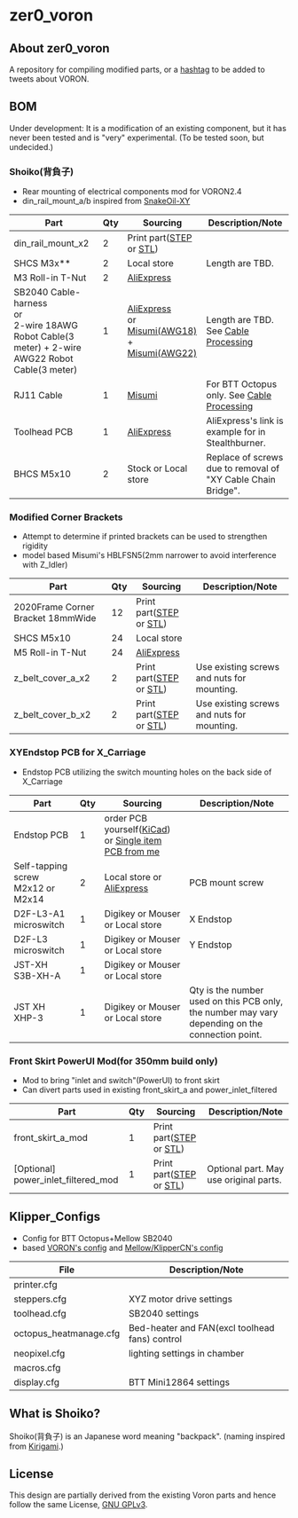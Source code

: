 # zer0_voron
## About zer0_voron
A repository for compiling modified parts, or a [hashtag](https://twitter.com/search?q=%23zer0_voron) to be added to tweets about VORON.

## BOM
Under development: It is a modification of an existing component, but it has never been tested and is "very" experimental. (To be tested soon, but undecided.)
### Shoiko(背負子)
 * Rear mounting of electrical components mod for VORON2.4
 * din_rail_mount_a/b inspired from [SnakeOil-XY](https://github.com/SnakeOilXY/SnakeOil-XY/blob/master/BETA2_Release/STLs/Panels/Back-panel/Bottom/4x_din-holder.stl)
 
| Part | Qty | Sourcing | Description/Note |
|---------|-------|----------------| ------------------ |
| din_rail_mount_x2 | 2 | Print part([STEP](./CAD/din_rail_mount_x2.step) or [STL](./STLs/din_rail_mount_x2.stl)) |  |
| SHCS M3x** | 2 | Local store | Length are TBD. |
| M3 Roll-in T-Nut | 2 | [AliExpress](https://www.aliexpress.com/item/32805163712.html) |  |
| SB2040 Cable-harness <br> or <br> 2-wire 18AWG Robot Cable(3 meter) + 2-wire AWG22 Robot Cable(3 meter) | 1 | [AliExpress](https://www.aliexpress.com/item/1005004819126687.html) <br> or <br> [Misumi(AWG18)](https://jp.misumi-ec.com/vona2/detail/222000262826/?HissuCode=%EF%BE%9B%EF%BE%8E%EF%BE%9E%EF%BE%84%EF%BD%AF%EF%BE%8C%EF%BE%9FDPC3+AWG18X2C-3) + <br> [Misumi(AWG22)](https://jp.misumi-ec.com/vona2/detail/222000262826/?HissuCode=%EF%BE%9B%EF%BE%8E%EF%BE%9E%EF%BE%84%EF%BD%AF%EF%BE%8C%EF%BE%9FDPC3+AWG22X2C-3)| Length are TBD. See [Cable Processing](./Docs/cable_processing.md) |
| RJ11 Cable | 1 | [Misumi](https://jp.misumi-ec.com/vona2/detail/110500076440/?HissuCode=CBLRJ050-666-S-07-SV) | For BTT Octopus only. See [Cable Processing](./Docs/cable_processing.md) |
| Toolhead PCB | 1 | [AliExpress](https://www.aliexpress.com/item/1005004675264551.html) | AliExpress's link is example for in Stealthburner. |
| BHCS M5x10 | 2 | Stock or Local store | Replace of screws due to removal of "XY Cable Chain Bridge". |

### Modified Corner Brackets
 * Attempt to determine if printed brackets can be used to strengthen rigidity
 * model based Misumi's HBLFSN5(2mm narrower to avoid interference with Z_Idler)

| Part | Qty | Sourcing | Description/Note |
|---------|-------|----------------| ------------------ |
| 2020Frame Corner Bracket 18mmWide | 12 | Print part([STEP](./CAD/2020_CornerBracket_18mm_x12.step) or [STL](./STLs/2020_CornerBracket_18mm_x12.stl)) ||
| SHCS M5x10 | 24 | Local store |  |
| M5 Roll-in T-Nut | 24 | [AliExpress](https://www.aliexpress.com/item/32805163712.html) |  |
| z_belt_cover_a_x2 | 2 | Print part([STEP](./CAD/z_belt_cover_a_x2_mod.step) or [STL](./STLs/z_belt_cover_a_x2_mod.stl)) | Use existing screws and nuts for mounting. |
| z_belt_cover_b_x2 | 2 | Print part([STEP](./CAD/z_belt_cover_b_x2_mod.step) or [STL](./STLs/z_belt_cover_b_x2_mod.stl)) | Use existing screws and nuts for mounting. |

### XYEndstop PCB for X_Carriage
 * Endstop PCB utilizing the switch mounting holes on the back side of X_Carriage 

| Part | Qty | Sourcing | Description/Note |
|---------|-------|----------------| ------------------ |
| Endstop PCB | 1 | order PCB yourself([KiCad](./KiCad/V2-X_carriage_XYEndSW)) or [Single item PCB from me](https://zer0ohm.booth.pm/) ||
| Self-tapping screw M2x12 or M2x14 | 2 | Local store or [AliExpress](https://www.aliexpress.com/item/1005002306042593.html) | PCB mount screw |
| D2F-L3-A1 microswitch | 1 | Digikey or Mouser or Local store | X Endstop |
| D2F-L3 microswitch | 1 | Digikey or Mouser or Local store | Y Endstop |
| JST-XH S3B-XH-A | 1 | Digikey or Mouser or Local store |  |
| JST XH XHP-3 | 1 | Digikey or Mouser or Local store | Qty is the number used on this PCB only, the number may vary depending on the connection point. |

### Front Skirt PowerUI Mod(for 350mm build only)
 * Mod to bring "inlet and switch"(PowerUI) to front skirt
 * Can divert parts used in existing front_skirt_a and power_inlet_filtered

| Part | Qty | Sourcing | Description/Note |
|---------|-------|----------------| ------------------ |
| front_skirt_a_mod | 1 | Print part([STEP](./CAD/front_skirt_a_mod.step) or [STL](./STLs/front_skirt_a_mod.stl)) ||
| [Optional] power_inlet_filtered_mod | 1 | Print part([STEP](./CAD/power_inlet_filtered_mod.step) or [STL](./STLs/power_inlet_filtered_mod.stl)) | Optional part. May use original parts. |

## Klipper_Configs
* Config for BTT Octopus+Mellow SB2040
* based [VORON's config](https://github.com/VoronDesign/Voron-2/blob/Voron2.4/firmware/klipper_configurations/Octopus/Voron2_Octopus_Config.cfg) and [Mellow/KlipperCN's config](https://mellow.klipper.cn/#/board/fly_sb2040/cfg)

| File | Description/Note |
|------|------------------|
| printer.cfg | |
| steppers.cfg | XYZ motor drive settings |
| toolhead.cfg | SB2040 settings |
| octopus_heatmanage.cfg | Bed-heater and FAN(excl toolhead fans) control |
| neopixel.cfg | lighting settings in chamber |
| macros.cfg | |
| display.cfg | BTT Mini12864 settings |

## What is Shoiko?
Shoiko(背負子)  is an Japanese word meaning "backpack". (naming inspired from [Kirigami](https://github.com/christophmuellerorg/voron_0_kirigami_bed).)

## License
This design are partially derived from the existing Voron parts and hence follow the same License, [GNU GPLv3](https://www.gnu.org/licenses/gpl-3.0.html).

